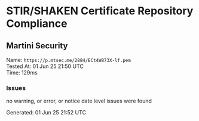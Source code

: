 # STIR/SHAKEN Certificate Repository Compliance

## Martini Security

Name: `https://p.mtsec.me/2884/ECt4W873X-lf.pem`\
Tested At: 01 Jun 25 21:50 UTC\
Time: 129ms

### Issues

no warning, or error, or notice date level issues were found

Generated: 01 Jun 25 21:52 UTC